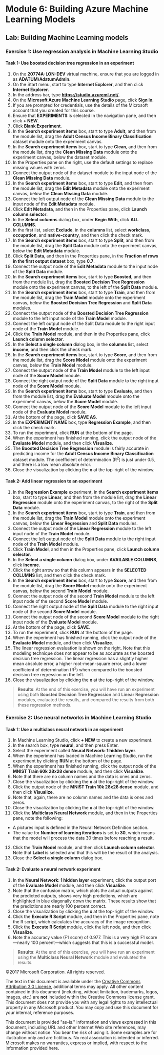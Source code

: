 # Module 6: Building Azure Machine Learning Models

## Lab: Building Machine Learning models

### Exercise 1: Use regression analysis in Machine Learning Studio

#### Task 1: Use boosted decision tree regression in an experiment

01. On the **20774A-LON-DEV** virtual machine, ensure that you are logged in as **ADATUM\\AdatumAdmin**.
02. On the Start menu, start to type **Internet Explorer**, and then click **Internet Explorer**.
03. In the address bar, type **https://studio.azureml.net/**.
04. On the **Microsoft Azure Machine Learning Studio** page, click **Sign In**.
05. If you are prompted for credentials, use the details of the Microsoft account that you created for this course.
06. Ensure that **EXPERIMENTS** is selected in the navigation pane, and then click **+ NEW**.
07. Click **Blank Experiment**.
08. In the **Search experiment items** box, start to type **Adult**, and then from the module list, drag the **Adult Census Income Binary Classification** dataset module onto the experiment canvas.
09. In the **Search experiment items** box, start to type **Clean**, and then from the module list, drag the **Clean Missing Data** module onto the experiment canvas, below the dataset module.
10. In the Properties pane on the right, use the default settings to replace missing values with zeros.
11. Connect the output node of the dataset module to the input node of the **Clean Missing Data** module.
12. In the **Search experiment items** box, start to type **Edit**, and then from the module list, drag the **Edit Metadata** module onto the experiment canvas, below the **Clean Missing Data** module.
13. Connect the left output node of the **Clean Missing Data** module to the input node of the **Edit Metadata** module.
14. Click **Edit Metadata**, and then in the Properties pane, click **Launch column selector**.
15. In the **Select columns** dialog box, under **Begin With**, click **ALL COLUMNS**.
16. In the first list, select **Exclude**, in the **columns** list, select **workclass**, **occupation**, and **native-country**, and then click the check mark.
17. In the **Search experiment items** box, start to type **Split**, and then from the module list, drag the **Split Data** module onto the experiment canvas, below the **Edit Metadata** module.
18. Click **Split Data**, and then in the Properties pane, in the **Fraction of rows in the first output dataset** box, type **0.7**.
19.	Connect the output node of the **Edit Metadata** module to the input node of the **Split Data** module.
20. In the **Search experiment items** box, start to type **Boosted**, and then from the module list, drag the **Boosted Decision Tree Regression** module onto the experiment canvas, to the left of the **Split Data** module.
21. In the **Search experiment items** box, start to type **Train**, and then from the module list, drag the **Train Model** module onto the experiment canvas, below the **Boosted Decision Tree Regression** and **Split Data** modules.
22. Connect the output node of the **Boosted Decision Tree Regression** module to the left input node of the **Train Model** module.
23.	Connect the left output node of the Split Data module to the right input node of the **Train Model** module.
24. Click the **Train Model** module, and then in the Properties pane, click **Launch column selector**.
25. In the **Select a single column** dialog box, in the **columns** list, select **income**, and then click the check mark.
26. In the **Search experiment items** box, start to type **Score**, and then from the module list, drag the **Score Model** module onto the experiment canvas, below the **Train Model** module.
27. Connect the output node of the **Train Model** module to the left input node of the **Score Model** module.
28. Connect the right output node of the **Split Data** module to the right input node of the **Score Model** module.
29. In the **Search experiment items** box, start to type **Evaluate**, and then from the module list, drag the **Evaluate Model** module onto the experiment canvas, below the **Score Model** module.
30. Connect the output node of the **Score Model** module to the left input node of the **Evaluate Model** module.
31. At the bottom of the page, click **SAVE AS**.
32. In the **EXPERIMENT NAME** box, type **Regression Example**, and then click the check mark.
33. To run the experiment, click **RUN** at the bottom of the page.
34. When the experiment has finished running, click the output node of the **Evaluate Model** module, and then click **Visualize**.
35. The **Boosted Decision Tree** **Regression** module is fairly accurate in predicting income for the **Adult Census Income** **Binary Classification** dataset module. The coefficient of determination (R<sup>2</sup>) is just under 0.5, and there is a low mean absolute error.
36. Close the visualization by clicking the **x** at the top-right of the window.

#### Task 2: Add linear regression to an experiment

01.  In the **Regression Example** experiment, in the **Search experiment items** box, start to type **Linear**, and then from the module list, drag the **Linear Regression** module onto the experiment canvas, to the right of the **Split Data** module.
02. In the **Search experiment items** box, start to type **Train**, and then from the module list, drag the **Train Model** module onto the experiment canvas, below the **Linear Regression** and **Split Data** modules.
03. Connect the output node of the **Linear Regression** module to the left input node of the **Train Model** module.
04. Connect the left output node of the **Split Data** module to the right input node of the **Train Model** module.
05. Click **Train Model**, and then in the Properties pane, click **Launch column selector**.
06. In the **Select a single column** dialog box, under **AVAILABLE COLUMNS**, click **income**.
07. Click the right arrow so that this column appears in the **SELECTED COLUMNS** list, and then click the check mark.
08. In the **Search experiment items** box, start to type **Score**, and then from the module list, drag the **Score Model** module onto the experiment canvas, below the second **Train Model** module.
09. Connect the output node of the second **Train Model** module to the left input node of the second **Score Model** module.
10. Connect the right output node of the **Split Data** module to the right input node of the second **Score Model** module.
11. Connect the output node of the second **Score Model** module to the right input node of the **Evaluate Model** module.
12. At the bottom of the page, click **SAVE**.
13. To run the experiment, click **RUN** at the bottom of the page.
14. When the experiment has finished running, click the output node of the **Evaluate Model** module, and then click **Visualize**.
15. The linear regression evaluation is shown on the right. Note that this modeling technique does not appear to be as accurate as the boosted decision tree regression. The linear regression has a slightly higher mean absolute error, a higher root-mean-square error, and a lower coefficient of determination (R<sup>2</sup>) when compared to the boosted decision tree regression on the left.
16. Close the visualization by clicking the **x** at the top-right of the window.

>**Results**: At the end of this exercise, you will have run an experiment using both **Boosted Decision Tree Regression** and **Linear Regression** modules, evaluated the results, and compared the results from both these regression methods.

### Exercise 2: Use neural networks in Machine Learning Studio

#### Task 1: Use a multiclass neural network in an experiment

01.  In Machine Learning Studio, click **+ NEW** to create a new experiment.
02. In the search box, type **neural**, and then press Enter.
03. Select the experiment called **Neural Network: 1 hidden layer**.
04. When the experiment has loaded in Machine Learning Studio, run the experiment by clicking **RUN** at the bottom of the page.
05. When the experiment has finished running, click the output node of the **MNIST Train 60k 28x28 dense** module, and then click **Visualize**.
06. Note that there are no column names and the data is ones and zeros.
07. Close the visualization by clicking the **x** at the top-right of the window.
08. Click the output node of the **MNIST Train 10k 28x28 dense** module, and then click **Visualize**.
09. Note that, again, there are no column names and the data is ones and zeros.
10. Close the visualization by clicking the **x** at the top-right of the window.
11. Click the **Multiclass Neural Network** module, and then in the Properties pane, note the following:
  - A pictures input is defined in the Neural Network Definition section.
  - The value for **Number of learning iterations** is set to **30**, which means that the model will process the data 30 times before reaching a result.
12. Click the **Train Model** module, and then click **Launch column selector**. Note that **Label** is selected and that this will be the result of the analysis.
13. Close the **Select a single column** dialog box.

#### Task 2: Evaluate a neural network experiment

01.  In the **Neural Network: 1 hidden layer** experiment, click the output port of the **Evaluate Model** module, and then click **Visualize**.
02. Note that the confusion matrix, which plots the actual outputs against the predicted outputs, shows very high predictions, which are highlighted in blue diagonally down the matrix. These results show that the predictions are nearly 100 percent correct.
03. Close the visualization by clicking the **x** at the top-right of the window.
04. Click the **Execute R Script** module, and then in the Properties pane, note the R script, which calculates the accuracy of the image recognition.
05. Click the **Execute R Script** module, click the left node, and then click **Visualize**.
06. Note the accuracy value (F1 score) of 0.977. This is a very high F1 score—nearly 100 percent—which suggests that this is a successful model.

>**Results**: At the end of this exercise, you will have run an experiment using the **Multiclass Neural Network** module and evaluated the results.

©2017 Microsoft Corporation. All rights reserved.

The text in this document is available under the [Creative Commons Attribution 3.0 License](https://creativecommons.org/licenses/by/3.0/legalcode), additional terms may apply. All other content contained in this document (including, without limitation, trademarks, logos, images, etc.) are **not** included within the Creative Commons license grant. This document does not provide you with any legal rights to any intellectual property in any Microsoft product. You may copy and use this document for your internal, reference purposes.

This document is provided "as-is." Information and views expressed in this document, including URL and other Internet Web site references, may change without notice. You bear the risk of using it. Some examples are for illustration only and are fictitious. No real association is intended or inferred. Microsoft makes no warranties, express or implied, with respect to the information provided here.
